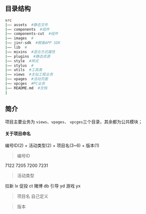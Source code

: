 ## 目录结构

```bash
src
|—— assets  #静态文件
|—— components  #组件
|—— components-cut  #组件
|—— images  #
|—— jinr-sdk  #鲸鱼APP SDK
|—— lib  #
|—— mixins  #混合方式属性
|—— plugins  #静态资源
|—— style  #样式
|—— stylus  #
|—— utils  #工具类
|—— views  #主站工程业务
|—— vpages  #活动页面
|—— vpcges  #PC业务
|—— README.md  #文档
|
```

## 简介
 项目主要业务为 `views`、`vpages`、 `vpcges`三个目录，其余都为公共模块；
 
#### 关于项目命名
编号ID(2) + 活动类型(2) + 项目名(3~6) + 版本(1)

> 编号ID

7122
7205
7200
7231


> 活动类型

拉新 lx
促投 ct
赌博 db
引导 yd
游戏 yx


> 项目名
自己定义

> 版本
